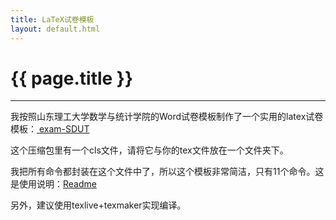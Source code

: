 ```yaml
---
title: LaTeX试卷模板
layout: default.html
---
```


# {{ page.title }}

----------------------------------

我按照山东理工大学数学与统计学院的Word试卷模板制作了一个实用的latex试卷模板：<a href="/others/latex/exam-SDUT/exam-SDUT.rar"> exam-SDUT </a>

这个压缩包里有一个cls文件，请将它与你的tex文件放在一个文件夹下。

我把所有命令都封装在这个文件中了，所以这个模板非常简洁，只有11个命令。这是使用说明：<a href="/others/latex/exam-SDUT/Readme.pdf">Readme</a>

另外，建议使用texlive+texmaker实现编译。
                